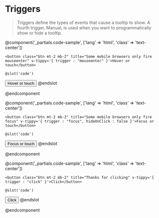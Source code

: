 # Triggers
> Triggers define the types of events that cause a tooltip to show. A fourth trigger, Manual, is used when you want to programmatically show or hide a tooltip.

<triggers-table-v2/>

@component('_partials.code-sample', ['lang' => 'html', 'class' => 'text-center']) 

    <button class="btn mt-2 mb-2" title="Some mobile browsers only fire mouseenter" v-tippy='{ trigger : "mouseenter" }'>Hover or touch</button>

    @slot('code')
<button title="Some mobile browsers only fire mouseenter" 
        v-tippy='{ trigger : "mouseenter" }'>
    Hover or touch
</button>
    @endslot 

@endcomponent

@component('_partials.code-sample', ['lang' => 'html', 'class' => 'text-center']) 

    <button class="btn mt-2 mb-2" title="Some mobile browsers only fire focus" v-tippy='{ trigger : "focus", hideOnClick : false }'>Focus or touch</button>

    @slot('code')
<button title="Some mobile browsers only fire focus" 
        v-tippy='{ trigger : "focus", hideOnClick : false }'>
    Focus or touch
</button>
    @endslot 

@endcomponent

@component('_partials.code-sample', ['lang' => 'html', 'class' => 'text-center']) 

    <button class="btn mt-2 mb-2" title="Thanks for clicking" v-tippy='{ trigger : "click" }'>Click</button>

    @slot('code')
<button title="Thanks for clicking" v-tippy='{ trigger : "click"}'>
    Click
</button>
    @endslot 

@endcomponent